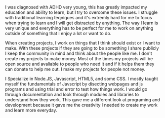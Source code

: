 I was diagnosed with ADHD very young, this has greatly impacted my education and ability to learn, but I try to overcome these issues. I struggle with traditional learning teqniques and it's extremly hard for me to focus when trying to learn and I will get distracted by anything. The way I learn is very unique and everything has to be perfect for me to work on anything outside of something that I enjoy a lot or want to do.

When creating projects, I work on things that I think should exist or I want to make. With these projects if they are going to be something I share publicly I keep the community in mind and think about the people like me. I don't create my projects to make money. Most of the times my projects will be open source and avaliable to people who need it and if it helps them they can donate to help me out. I make my projects for people not money.

I Specialize in Node.JS, Javascript, HTML5, and some CSS. I mostly taught myself the fundamentals of Javscript by disecting webpages and js programs and using trial and error to test how things work. I would go through documentation and look through modules and libraries to understand how they work. This gave me a different look at programing and development because it gave me the creativity I needed to create my work and learn more everyday. 